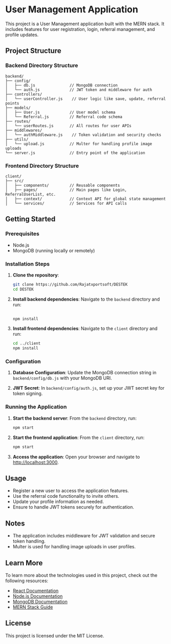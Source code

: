 # User Management Application

This project is a User Management application built with the MERN stack. It includes features for user registration, login, referral management, and profile updates.

## Project Structure

### Backend Directory Structure

```
backend/
├── config/
│   ├── db.js               // MongoDB connection
│   └── auth.js             // JWT token and middleware for auth
├── controllers/
│   └── userController.js    // User logic like save, update, referral points
├── models/
│   ├── User.js             // User model schema
│   └── Referral.js         // Referral code schema
├── routes/
│   └── userRoutes.js       // All routes for user APIs
├── middlewares/
│   └── authMiddleware.js    // Token validation and security checks
├── utils/
│   └── upload.js           // Multer for handling profile image uploads
└── server.js               // Entry point of the application
```

### Frontend Directory Structure

```
client/
├── src/
│   ├── components/         // Reusable components
│   ├── pages/              // Main pages like Login, ReferralUserList, etc.
│   ├── context/            // Context API for global state management
│   └── services/           // Services for API calls
```

## Getting Started

### Prerequisites

- Node.js
- MongoDB (running locally or remotely)

### Installation Steps

1. **Clone the repository**:
   ```bash
   git clone https://github.com/Rajatxportsoft/DESTEK
   cd DESTEK
   ```

2. **Install backend dependencies**:
   Navigate to the `backend` directory and run:
   ```bash
  
   npm install
   ```

3. **Install frontend dependencies**:
   Navigate to the `client` directory and run:
   ```bash
   cd ../client
   npm install
   ```

### Configuration

1. **Database Configuration**:
   Update the MongoDB connection string in `backend/config/db.js` with your MongoDB URI.

2. **JWT Secret**:
   In `backend/config/auth.js`, set up your JWT secret key for token signing.

### Running the Application

1. **Start the backend server**:
   From the `backend` directory, run:
   ```bash
   npm start
   ```

2. **Start the frontend application**:
   From the `client` directory, run:
   ```bash
   npm start
   ```

3. **Access the application**:
   Open your browser and navigate to [http://localhost:3000](http://localhost:3000).


## Usage

- Register a new user to access the application features.
- Use the referral code functionality to invite others.
- Update your profile information as needed.
- Ensure to handle JWT tokens securely for authentication.

## Notes

- The application includes middleware for JWT validation and secure token handling.
- Multer is used for handling image uploads in user profiles.

## Learn More

To learn more about the technologies used in this project, check out the following resources:

- [React Documentation](https://reactjs.org/docs/getting-started.html)
- [Node.js Documentation](https://nodejs.org/en/docs/)
- [MongoDB Documentation](https://docs.mongodb.com/)
- [MERN Stack Guide](https://www.mongodb.com/mern-stack)

## License

This project is licensed under the MIT License.

